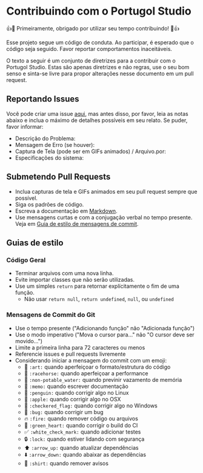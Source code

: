 # Contribuindo com o Portugol Studio

👍🎉 Primeiramente, obrigado por utilizar seu tempo contribuindo! 🎉👍

Esse projeto segue um código de conduta. Ao participar, é esperado que o código seja seguido. Favor reportar comportamentos inaceitáveis.

O texto a seguir é um conjunto de diretrizes para a contribuir com o Portugol Studio. Estas são apenas diretrizes e não regras, use o seu bom senso e sinta-se livre para propor alterações nesse documento em um pull request.

## Reportando Issues

Você pode criar uma issue [aqui](https://github.com/UNIVALI-LITE/Portugol-Studio/issues/new), mas antes disso, por favor, leia as notas abaixo e inclua o máximo de detalhes possíveis em seu relato. Se puder, favor informar:
* Descrição do Problema:
* Mensagem de Erro (se houver):
* Captura de Tela (pode ser em GIFs animados) / Arquivo.por:
* Especificações do sistema:

## Submetendo Pull Requests

* Inclua capturas de tela e GIFs animados em seu pull request sempre que possível.
* Siga os padrões de código.
* Escreva a documentação em [Markdown](https://daringfireball.net/projects/markdown).
* Use mensagens curtas e com a conjugação verbal no tempo presente. Veja em [Guia de estilo de mensagens de commit](#git-commit-messages).

## Guias de estilo

### Código Geral

* Terminar arquivos com uma nova linha.
* Evite importar classes que não serão utilizadas.
* Use um simples `return` para retornar explícitamente o fim de uma função.
  * Não usar `return null`, `return undefined`, `null`, ou `undefined`

### Mensagens de Commit do Git

* Use o tempo presente ("Adicionando função" não "Adicionada função")
* Use o modo imperativo ("Mova o cursor para..." não "O cursor deve ser movido...")
* Limite a primeira linha para 72 caracteres ou menos
* Referencie issues e pull requests livremente
* Considerando iniciar a mensagem do commit com um emoji:
  * :art: `:art:` quando aperfeiçoar o formato/estrutura do código
  * :racehorse: `:racehorse:` quando aperfeiçoar a performance
  * :non-potable_water: `:non-potable_water:` quando previnir vazamento de memória
  * :memo: `:memo:` quando escrever documentação
  * :penguin: `:penguin:` quando corrigir algo no Linux
  * :apple: `:apple:` quando corrigir algo no OSX
  * :checkered_flag: `:checkered_flag:` quando corrigir algo no Windows
  * :bug: `:bug:` quando corrigir um bug
  * :fire: `:fire:` quando remover código ou arquivos
  * :green_heart: `:green_heart:` quando corrigir o build do CI
  * :white_check_mark: `:white_check_mark:` quando adicionar testes
  * :lock: `:lock:` quando estiver lidando com segurança
  * :arrow_up: `:arrow_up:` quando atualizar dependências
  * :arrow_down: `:arrow_down:` quando abaixar as dependências
  * :shirt: `:shirt:` quando remover avisos
